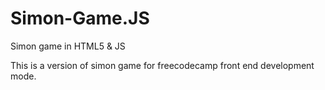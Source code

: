 # Simon-Game.JS
Simon game in HTML5 &amp; JS

This is a version of simon game for freecodecamp front end development mode.
